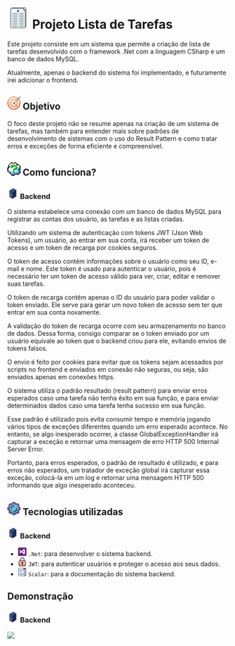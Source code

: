 <h1><img src="./capa/tarefa.png" width="50px"/> Projeto Lista de Tarefas </h1>
<p>Este projeto consiste em um sistema que permite a criação de lista de tarefas desenvolvido com o framework .Net com a linguagem CSharp e um banco de dados MySQL.</p>
<p>Atualmente, apenas o backend do sistema foi implementado, e futuramente irei adicionar o frontend.</p>

<h2><img src="./capa/goal.png" width="30px"> Objetivo</h2>
<p>O foco deste projeto não se resume apenas na criação de um sistema de tarefas, mas também para entender mais sobre padrões de desenvolvimento de sistemas com o uso do Result Pattern e como tratar erros e exceções de forma eficiente e compreensível.</p>

<h2><img src="./capa/question.png" width="30px"/> Como funciona?</h2>
<h3><img src="./capa/server.png" width="25px"/> Backend</h3>
<p>O sistema estabelece uma conexão com um banco de dados MySQL para registrar as contas dos usuário, as tarefas e as listas criadas.</p>
<p>Utilizando um sistema de autenticação com tokens JWT (Json Web Tokens), um usuário, ao entrar em sua conta, irá receber um token de acesso e um token de recarga por cookies seguros.</p>
<p>O token de acesso contém informações sobre o usuário como seu ID, e-mail e nome. Este token é usado para autenticar o usuário, pois é necessário ter um token de acesso válido para ver, criar, editar e remover suas tarefas.</p>
<p>O token de recarga contém apenas o ID do usuário para poder validar o token enviado. Ele serve para gerar um novo token de acesso sem ter que entrar em sua conta novamente.</p>
<p>A validação do token de recarga ocorre com seu armazenamento no banco de dados. Dessa forma, consigo comparar se o token enviado por um usuário equivale ao token que o backend criou para ele, evitando envios de tokens falsos.</p>
<p>O envio é feito por cookies para evitar que os tokens sejam acessados por scripts no frontend e enviados em conexão não seguras, ou seja, são enviados apenas em conexões https.</p>
<p>O sistema utiliza o padrão resultado (result pattern) para enviar erros esperados caso uma tarefa não tenha êxito em sua função, e para enviar determinados dados caso uma tarefa tenha sucesso em sua função.</p>
<p>Esse padrão é utilizado pois evita consumir tempo e memória jogando vários tipos de exceções diferentes quando um erro esperado acontece. No entanto, se algo inesperado ocorrer, a classe GlobalExceptionHandler irá capturar a exceção e retornar uma mensagem de erro HTTP 500 Internal Server Error.</p>
<p>Portanto, para erros esperados, o padrão de resultado é utilizado, e para erros não esperados, um tratador de exceção global irá capturar essa exceção, colocá-la em um log e retornar uma mensagem HTTP 500 informando que algo inesperado aconteceu.</p>

<h2><img src="./capa/gear.png" width="30px"/> Tecnologias utilizadas</h2>
<h3><img src="./capa/server.png" width="25px"/> Backend</h3>
<ul>
	<li><img src="./capa/net.png" width="20px"/> <code>.Net</code>: para desenvolver o sistema backend.</l1>
	<li><img src="./capa/lock.png" width="20px"/> <code>JWT</code>: para autenticar usuários e proteger o acesso aos seus dados.</li>
	<li><img src="./capa/document.png" width="20px"/> <code>Scalar</code>: para a documentação do sistema backend.</li>
</ul>

<h2>Demonstração</h2>
<h3><img src="./capa/server.png" width="25px"/> Backend</h3>
<img src="./capa/showcase.gif" width="800px"/>